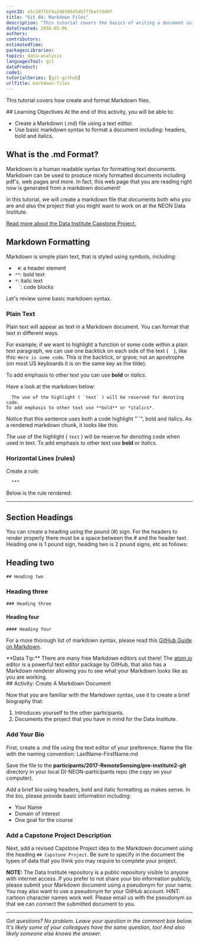 ```yaml
---
syncID: e5c107fbf4a248588d5dbf7fbaffd49f
title: "Git 04: Markdown Files"
description: "This tutorial covers the basics of writing a document using the markdown language."
dateCreated: 2016-05-06
authors:
contributors:
estimatedTime:
packagesLibraries:
topics: data-analysis
languagesTool: git
dataProduct:
code1:
tutorialSeries: [git-github]
urlTitle: markdown-files
---
```



This tutorial covers how create and format Markdown files.

<div id="ds-objectives" markdown="1">
## Learning Objectives
At the end of this activity, you will be able to:

* Create a Markdown (.md) file using a text editor.
* Use basic markdown syntax to format a document including: headers, bold and italics.

</div>

## What is the .md Format?

Markdown is a human readable syntax for formatting text documents. Markdown can
be used to produce nicely formatted documents including
pdf's, web pages and more. In fact, this web page that you are reading right now
is generated from a markdown document!

In this tutorial, we will create a markdown file that documents both who you are
and also the project that you might want to work on at the NEON Data Institute.


<a class="link--button link--arrow" href="{{ site.baseurl }}/data-institute/capstone">
Read more about the Data Institute Capstone Project.</a>

## Markdown Formatting

Markdown is simple plain text, that is styled using symbols, including:

* ` #`: a header element
* `**`: bold text
* `*`: italic text
* ` ` `: code blocks

Let's review some basic markdown syntax.

### Plain Text

Plain text will appear as text in a Markdown document. You can format that
text in different ways.

For example, if we want to highlight a function or some code within a plain text
paragraph, we can use one backtick on each side of the text ( ` ` ), like this:
`Here is some code`. This is the backtick, or grave; not an apostrophe (on most
US keyboards it is on the same key as the tilde).  

To add emphasis to other text you can use **bold** or *italics*.

Have a look at the markdown below:

	  The use of the highlight ( `text` ) will be reserved for denoting code.
    To add emphasis to other text use **bold** or *italics*.

Notice that this sentence uses both a code highlight "``", bold and italics.
As a rendered markdown chunk, it looks like this:

The use of the highlight ( `text` ) will be reserve for denoting code when
used in text. To add emphasis to other text use **bold** or *italics*.

### Horizontal Lines (rules)

Create a rule:

	  ***

Below is the rule rendered:

***

## Section Headings

You can create a heading using the pound (#) sign. For the headers to render 
properly there must be a space between the # and the header text. 
Heading one is 1 pound sign, heading two is 2 pound signs, etc as follows:

## Heading two
	## Heading two

### Heading three
	### Heading three

#### Heading four
	#### Heading four


For a more thorough list of markdown syntax, please read this
<a href="https://guides.github.com/features/mastering-markdown/" target="_blank">GitHub Guide on Markdown</a>.

<div id="ds-dataTip" markdown="1">
<i class="fa fa-star"></i>**Data Tip:**
There are many free Markdown editors out there! The
<a href="http://Atom.io" target="_blank">atom.io</a>
editor is a powerful text editor package by GitHub, that also has a Markdown
renderer allowing you to see what your Markdown looks like as you are working.
</div>

<div id="ds-challenge" markdown="1">
## Activity: Create A Markdown Document

Now that you are familiar with the Markdown syntax, use it to create
a brief biography that:

1. Introduces yourself to the other participants.
2. Documents the project that you have in mind for the Data Institute.

### Add Your Bio

First, create a .md file using the text editor of your preference. Name the
file with the naming convention:
 LastName-FirstName.md

 Save the file to the **participants/2017-RemoteSensing/pre-institute2-git** directory in your
 local DI-NEON-participants repo (the copy on your computer).

Add a brief bio using headers, bold and italic formatting as makes sense.
In the bio, please provide basic information including:

* Your Name
* Domain of interest
* One goal for the course

### Add a Capstone Project Description

Next, add a revised Capstone Project idea to the Markdown document using the
heading `## Capstone Project`. Be sure to specify in the document the types of
data that you think you may require to complete your project.

</div>

**NOTE:** The Data Institute repository is a public repository visible to anyone
with internet access. If you prefer to not share your bio information publicly,
please submit your Markdown document using a pseudonym for your name. You may also
want to use a pseudonym for your GitHub account. HINT: cartoon character names work well.
Please email us with the pseudonym so that we can connect the submitted document to you.

****

*Got questions? No problem. Leave your question in the comment box below.
It's likely some of your colleagues have the same question, too! And also
likely someone else knows the answer.*
